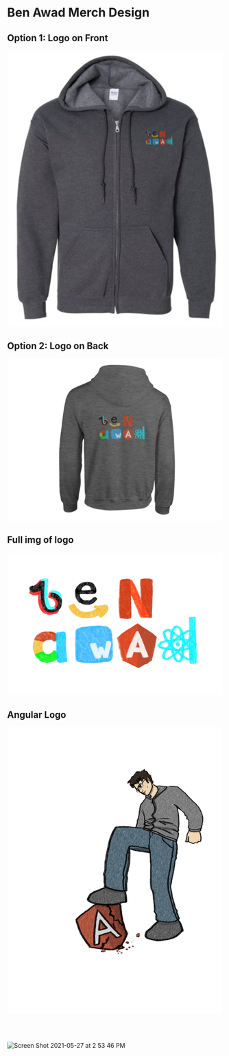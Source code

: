 # Ben Awad Merch Design

## Option 1: Logo on Front

<img src="/BenFaang/logoFront.png" width="700"/>

## Option 2: Logo on Back

<img src="/BenFaang/backWithAngular.png" width="700"/>

## Full img of logo

<img src="/BenFaang/faangWithAngular.png" width="700"/>

## Angular Logo

<img src="/BenAngular/full.jpg" width="500"/>

<br></br>

![Screen Shot 2021-05-27 at 2 53 46 PM](https://user-images.githubusercontent.com/17814498/119909196-4e657f80-bf22-11eb-9d8b-ba40204c3baa.png)



